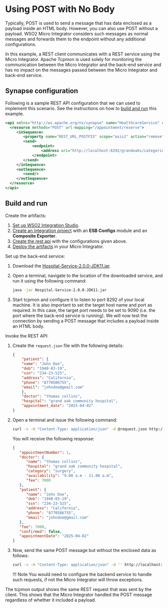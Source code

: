 # Using POST with No Body
Typically, POST is used to send a message that has data enclosed as a payload inside an HTML body. However, you can also use POST without a payload. WSO2 Micro Integrator considers such messages as normal messages and forwards them to the endpoint without any additional configurations.

In this example, a REST client communicates with a REST service using the Micro Integrator. Apache Tcpmon is used solely for monitoring the communication between the Micro Integrator and the back-end service and has no impact on the messages passed between the Micro Integrator and back-end service.

## Synapse configuration 

Following is a sample REST API configuration that we can used to implement this scenario. See the instructions on how to [build and run](#build-and-run) this example.

```xml      
<api xmlns="http://ws.apache.org/ns/synapse" name="HealthcareService" context="/healthcare">
  <resource methods="POST" url-mapping="/appointment/reserve">
     <inSequence>
        <property name="REST_URL_POSTFIX" scope="axis2" action="remove"/>
        <send>
            <endpoint>
                <address uri="http://localhost:8292/grandoaks/categories/surgery/reserve"/>
            </endpoint>
        </send>
     </inSequence>
     <outSequence>
        <send/>
     </outSequence>
  </resource>
</api>
```

## Build and run

Create the artifacts:

1. [Set up WSO2 Integration Studio](../../../../develop/installing-WSO2-Integration-Studio).
2. [Create an integration project](../../../../develop/create-integration-project) with an <b>ESB Configs</b> module and an <b>Composite Exporter</b>.
3. [Create the rest api](../../../../develop/creating-artifacts/creating-an-api) with the configurations given above.
4. [Deploy the artifacts](../../../../develop/deploy-artifacts) in your Micro Integrator.

Set up the back-end service:

1. Download the [Hospital-Service-2.0.0-JDK11.jar](https://github.com/wso2-docs/WSO2_EI/blob/master/Back-End-Service/Hospital-Service-JDK11-2.0.0.jar).
2. Open a terminal, navigate to the location of the downloaded service, and run it using the following command:

    ```bash
    java -jar Hospital-Service-2.0.0-JDK11.jar
    ```

3. Start tcpmon and configure it to listen to port 8292 of your local machine. It is also important to set the target host name and port as required. In this case, the target port needs to be set to 9090 (i.e. the port where the back-end service is running). We will now test the connection by sending a POST message that includes a payload inside an HTML body.

Invoke the REST API:

1.  Create the `request.json` file with the following details:
        
    ```json
    {
        "patient": {
        "name": "John Doe",
        "dob": "1940-03-19",
        "ssn": "234-23-525",
        "address": "California",
        "phone": "8770586755",
        "email": "johndoe@gmail.com"
        },
        "doctor": "thomas collins",
        "hospital": "grand oak community hospital",
        "appointment_date": "2025-04-02"
    }
    ```

2.  Open a terminal and issue the following command: 
    
    ```bash
    curl -v -H "Content-Type: application/json" -d @request.json http://localhost:8290/healthcare/appointment/reserve -X POST
    ```

    You will receive the following response:

    ```json
    {
       "appointmentNumber": 1,
       "doctor": {
          "name": "thomas collins",
          "hospital": "grand oak community hospital",
          "category": "surgery",
          "availability": "9.00 a.m - 11.00 a.m",
          "fee": 7000
       },
       "patient": {
          "name": "John Doe",
          "dob": "1940-03-19",
          "ssn": "234-23-525",
          "address": "California",
          "phone": "8770586755",
          "email": "johndoe@gmail.com"
       },
       "fee": 7000,
       "confirmed": false,
       "appointmentDate": "2025-04-02"
    }
    ```

3.  Now, send the same POST message but without the enclosed data as follows: 

    ```bash
    curl -v -H "Content-Type: application/json" -d '' http://localhost:8290/healthcare/appointment/reserve -X POST
    ```

    !!! Note
        You would need to configure the backend service to handle such requests, if not the Micro Integrator will throw exceptions.

The tcpmon output shows the same REST request that was sent by the client. This shows that the Micro Integrator handled the POST message regardless of whether it included a payload.